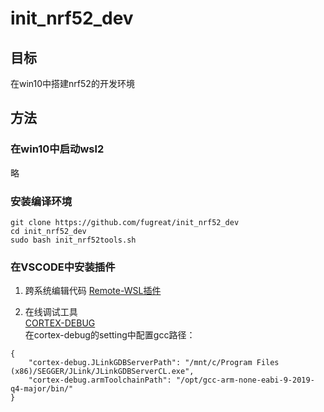 # init_nrf52_dev


## 目标
在win10中搭建nrf52的开发环境

## 方法


### 在win10中启动wsl2
略


### 安装编译环境 

````
git clone https://github.com/fugreat/init_nrf52_dev
cd init_nrf52_dev
sudo bash init_nrf52tools.sh
````





### 在VSCODE中安装插件
1. 跨系统编辑代码
[Remote-WSL插件](https://marketplace.visualstudio.com/items?itemName=ms-vscode-remote.remote-wsl)  

2. 在线调试工具  
[CORTEX-DEBUG](https://marketplace.visualstudio.com/items?itemName=marus25.cortex-debug)  
在cortex-debug的setting中配置gcc路径：    
````
{
    "cortex-debug.JLinkGDBServerPath": "/mnt/c/Program Files (x86)/SEGGER/JLink/JLinkGDBServerCL.exe",
    "cortex-debug.armToolchainPath": "/opt/gcc-arm-none-eabi-9-2019-q4-major/bin/"
}

````

